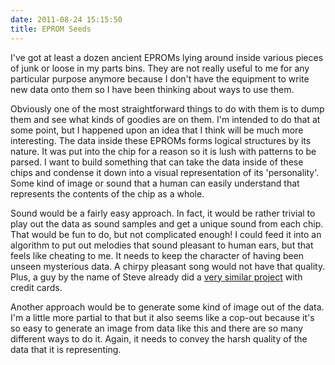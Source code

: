 ```yaml
---
date: 2011-08-24 15:15:50
title: EPROM Seeds
---
```


I've got at least a dozen ancient EPROMs lying around inside various pieces of junk or loose in my parts bins. They are not really useful to me for any particular purpose anymore because I don't have the equipment to write new data onto them so I have been thinking about ways to use them.

Obviously one of the most straightforward things to do with them is to dump them and see what kinds of goodies are on them. I'm intended to do that at some point, but I happened upon an idea that I think will be much more interesting. The data inside these EPROMs forms logical structures by its nature. It was put into the chip for a reason so it is lush with patterns to be parsed. I want to build something that can take the data inside of these chips and condense it down into a visual representation of its 'personality'. Some kind of image or sound that a human can easily understand that represents the contents of the chip as a whole.

Sound would be a fairly easy approach. In fact, it would be rather trivial to play out the data as sound samples and get a unique sound from each chip. That would be fun to do, but not complicated enough! I could feed it into an algorithm to put out melodies that sound pleasant to human ears, but that feels like cheating to me. It needs to keep the character of having been unseen mysterious data. A chirpy pleasant song would not have that quality. Plus, a guy by the name of Steve already did a [very similar project](http://www.bigmessowires.com/2011/05/06/mozarts-credit-card/) with credit cards.

Another approach would be to generate some kind of image out of the data. I'm a little more partial to that but it also seems like a cop-out because it's so easy to generate an image from data like this and there are so many different ways to do it. Again, it needs to convey the harsh quality of the data that it is representing.
